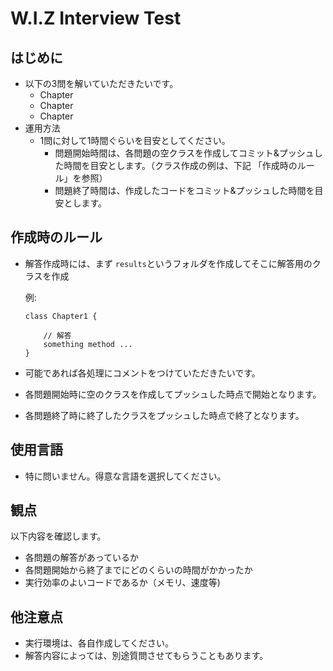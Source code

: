 # W.I.Z Interview Test

## はじめに
- 以下の3問を解いていただきたいです。
    - Chapter 
    - Chapter 
    - Chapter 
- 運用方法
    - 1問に対して1時間ぐらいを目安としてください。
        - 問題開始時間は、各問題の空クラスを作成してコミット&プッシュした時間を目安とします。（クラス作成の例は、下記 「作成時のルール」を参照）
        - 問題終了時間は、作成したコードをコミット&プッシュした時間を目安とします。

## 作成時のルール

- 解答作成時には、まず `results`というフォルダを作成してそこに解答用のクラスを作成

    例:
    ```
    class Chapter1 {

        // 解答
        something method ...
    }
    ```
- 可能であれば各処理にコメントをつけていただきたいです。
- 各問題開始時に空のクラスを作成してプッシュした時点で開始となります。
- 各問題終了時に終了したクラスをプッシュした時点で終了となります。


## 使用言語
- 特に問いません。得意な言語を選択してください。

## 観点

以下内容を確認します。

- 各問題の解答があっているか
- 各問題開始から終了までにどのくらいの時間がかかったか
- 実行効率のよいコードであるか（メモリ、速度等)

## 他注意点

- 実行環境は、各自作成してください。
- 解答内容によっては、別途質問させてもらうこともあります。
